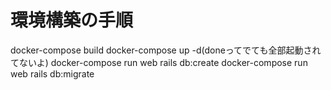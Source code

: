 # 環境構築の手順
docker-compose build
docker-compose up -d(doneってでても全部起動されてないよ)
docker-compose run web rails db:create
docker-compose run web rails db:migrate